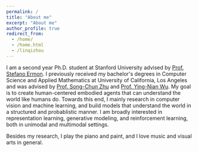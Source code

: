 ```yaml
---
permalink: /
title: "About me"
excerpt: "About me"
author_profile: true
redirect_from: 
  - /home/
  - /home.html
  - /linqizhou
--- 
```



I am a second year Ph.D. student at Stanford University advised by [Prof. Stefano Ermon](https://cs.stanford.edu/~ermon/). I previously received my bachelor's degrees in Computer Science and Applied
Mathematics at University of California, Los Angeles and was advised by [Prof. Song-Chun Zhu](http://www.stat.ucla.edu/~sczhu/) and [Prof. Ying-Nian Wu](http://www.stat.ucla.edu/~ywu/me.html). 
My goal is to create human-centered embodied agents that can understand the world like humans do. Towards this end, I mainly research in computer vision and machine learning, and build models that understand the world in a structured and probablistic manner. I am
broadly interested in representation learning, generative modeling, and reinforcement learning, both in unimodal and multimodal settings.

Besides my research, I play the piano and paint, and I love music and visual arts in general. 

